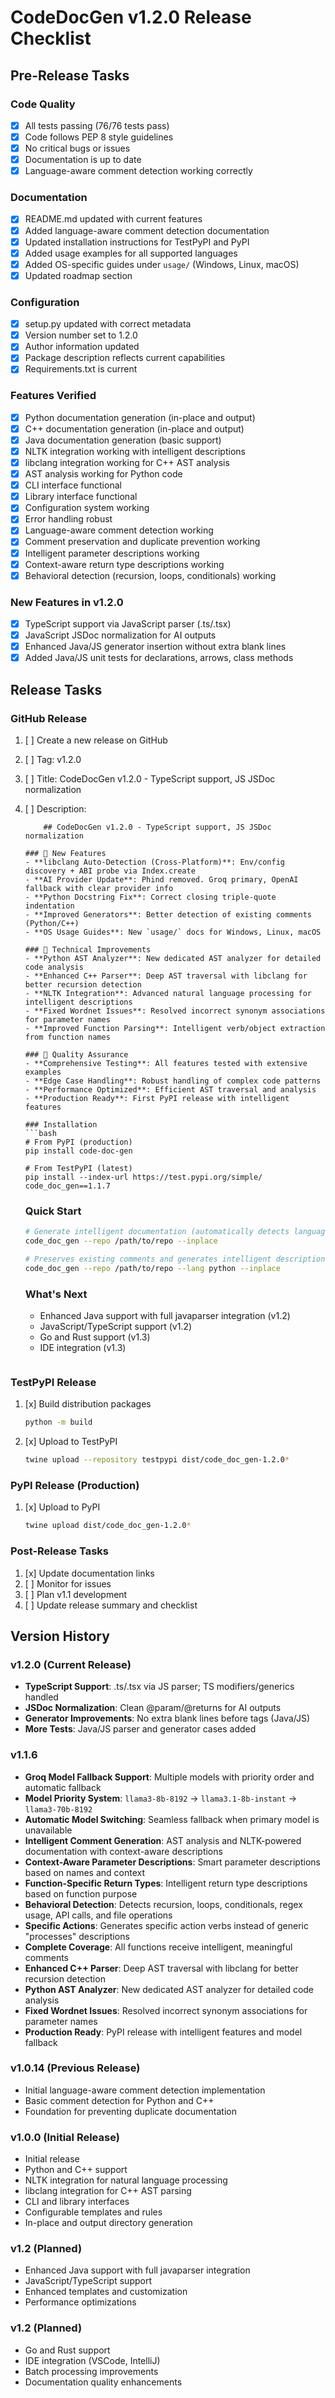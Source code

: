 # CodeDocGen v1.2.0 Release Checklist

## Pre-Release Tasks

### Code Quality
- [x] All tests passing (76/76 tests pass)
- [x] Code follows PEP 8 style guidelines
- [x] No critical bugs or issues
- [x] Documentation is up to date
- [x] Language-aware comment detection working correctly

### Documentation
- [x] README.md updated with current features
- [x] Added language-aware comment detection documentation
- [x] Updated installation instructions for TestPyPI and PyPI
- [x] Added usage examples for all supported languages
- [x] Added OS-specific guides under `usage/` (Windows, Linux, macOS)
- [x] Updated roadmap section

### Configuration
- [x] setup.py updated with correct metadata
- [x] Version number set to 1.2.0
- [x] Author information updated
- [x] Package description reflects current capabilities
- [x] Requirements.txt is current

### Features Verified
- [x] Python documentation generation (in-place and output)
- [x] C++ documentation generation (in-place and output)
- [x] Java documentation generation (basic support)
- [x] NLTK integration working with intelligent descriptions
- [x] libclang integration working for C++ AST analysis
- [x] AST analysis working for Python code
- [x] CLI interface functional
- [x] Library interface functional
- [x] Configuration system working
- [x] Error handling robust
- [x] Language-aware comment detection working
- [x] Comment preservation and duplicate prevention working
- [x] Intelligent parameter descriptions working
- [x] Context-aware return type descriptions working
- [x] Behavioral detection (recursion, loops, conditionals) working

### New Features in v1.2.0
- [x] TypeScript support via JavaScript parser (.ts/.tsx)
- [x] JavaScript JSDoc normalization for AI outputs
- [x] Enhanced Java/JS generator insertion without extra blank lines
- [x] Added Java/JS unit tests for declarations, arrows, class methods

## Release Tasks

### GitHub Release
1. [ ] Create a new release on GitHub
2. [ ] Tag: v1.2.0
3. [ ] Title: CodeDocGen v1.2.0 - TypeScript support, JS JSDoc normalization
4. [ ] Description:
   ```
       ## CodeDocGen v1.2.0 - TypeScript support, JS JSDoc normalization

   ### 🎯 New Features
   - **libclang Auto-Detection (Cross-Platform)**: Env/config discovery + ABI probe via Index.create
   - **AI Provider Update**: Phind removed. Groq primary, OpenAI fallback with clear provider info
   - **Python Docstring Fix**: Correct closing triple-quote indentation
   - **Improved Generators**: Better detection of existing comments (Python/C++)
   - **OS Usage Guides**: New `usage/` docs for Windows, Linux, macOS

   ### 🔧 Technical Improvements
   - **Python AST Analyzer**: New dedicated AST analyzer for detailed code analysis
   - **Enhanced C++ Parser**: Deep AST traversal with libclang for better recursion detection
   - **NLTK Integration**: Advanced natural language processing for intelligent descriptions
   - **Fixed Wordnet Issues**: Resolved incorrect synonym associations for parameter names
   - **Improved Function Parsing**: Intelligent verb/object extraction from function names

   ### 🧪 Quality Assurance
   - **Comprehensive Testing**: All features tested with extensive examples
   - **Edge Case Handling**: Robust handling of complex code patterns
   - **Performance Optimized**: Efficient AST traversal and analysis
   - **Production Ready**: First PyPI release with intelligent features

   ### Installation
   ```bash
   # From PyPI (production)
   pip install code-doc-gen
   
   # From TestPyPI (latest)
   pip install --index-url https://test.pypi.org/simple/ code_doc_gen==1.1.7
   ```

   ### Quick Start
   ```bash
   # Generate intelligent documentation (automatically detects language)
   code_doc_gen --repo /path/to/repo --inplace
   
   # Preserves existing comments and generates intelligent descriptions
   code_doc_gen --repo /path/to/repo --lang python --inplace
   ```

   ### What's Next
   - Enhanced Java support with full javaparser integration (v1.2)
   - JavaScript/TypeScript support (v1.2)
   - Go and Rust support (v1.3)
   - IDE integration (v1.3)
   ```

### TestPyPI Release
1. [x] Build distribution packages
   ```bash
   python -m build
   ```
2. [x] Upload to TestPyPI
   ```bash
   twine upload --repository testpypi dist/code_doc_gen-1.2.0*
   ```

### PyPI Release (Production)
1. [x] Upload to PyPI
   ```bash
   twine upload dist/code_doc_gen-1.2.0*
   ```

### Post-Release Tasks
1. [x] Update documentation links
2. [ ] Monitor for issues
3. [ ] Plan v1.1 development
4. [ ] Update release summary and checklist

## Version History

### v1.2.0 (Current Release)
- **TypeScript Support**: .ts/.tsx via JS parser; TS modifiers/generics handled
- **JSDoc Normalization**: Clean @param/@returns for AI outputs
- **Generator Improvements**: No extra blank lines before tags (Java/JS)
- **More Tests**: Java/JS parser and generator cases added

### v1.1.6
- **Groq Model Fallback Support**: Multiple models with priority order and automatic fallback
- **Model Priority System**: `llama3-8b-8192` → `llama3.1-8b-instant` → `llama3-70b-8192`
- **Automatic Model Switching**: Seamless fallback when primary model is unavailable
- **Intelligent Comment Generation**: AST analysis and NLTK-powered documentation with context-aware descriptions
- **Context-Aware Parameter Descriptions**: Smart parameter descriptions based on names and context
- **Function-Specific Return Types**: Intelligent return type descriptions based on function purpose
- **Behavioral Detection**: Detects recursion, loops, conditionals, regex usage, API calls, and file operations
- **Specific Actions**: Generates specific action verbs instead of generic "processes" descriptions
- **Complete Coverage**: All functions receive intelligent, meaningful comments
- **Enhanced C++ Parser**: Deep AST traversal with libclang for better recursion detection
- **Python AST Analyzer**: New dedicated AST analyzer for detailed code analysis
- **Fixed Wordnet Issues**: Resolved incorrect synonym associations for parameter names
- **Production Ready**: PyPI release with intelligent features and model fallback

### v1.0.14 (Previous Release)
- Initial language-aware comment detection implementation
- Basic comment detection for Python and C++
- Foundation for preventing duplicate documentation

### v1.0.0 (Initial Release)
- Initial release
- Python and C++ support
- NLTK integration for natural language processing
- libclang integration for C++ AST parsing
- CLI and library interfaces
- Configurable templates and rules
- In-place and output directory generation

### v1.2 (Planned)
- Enhanced Java support with full javaparser integration
- JavaScript/TypeScript support
- Enhanced templates and customization
- Performance optimizations

### v1.2 (Planned)
- Go and Rust support
- IDE integration (VSCode, IntelliJ)
- Batch processing improvements
- Documentation quality enhancements 